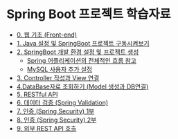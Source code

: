 # Spring Boot 프로젝트 학습자료
 - [0. 웹 기초 (Front-end)](https://github.com/ttaengz/spring-study/blob/main/docs/00%20%EC%9B%B9%20%EA%B8%B0%EC%B4%88.md)
 - [1. Java 설정 및 SpringBoot 프로젝트 구동시켜보기](https://github.com/ttaengz/spring-study/blob/main/docs/01%20Java%EC%84%A4%EC%A0%95%20%EB%B0%8F%20SpringBoot%20%EA%B5%AC%EB%8F%99%EC%8B%9C%EC%BC%9C%EB%B3%B4%EA%B8%B0.md)
 - [2. SpringBoot 개발 환경 설정 및 프로젝트 생성](https://github.com/ttaengz/spring-study/blob/main/docs/02%20%EA%B0%9C%EB%B0%9C%20%ED%99%98%EA%B2%BD%20%EC%84%A4%EC%A0%95%EA%B3%BC%20%ED%94%84%EB%A1%9C%EC%A0%9D%ED%8A%B8%20%EC%83%9D%EC%84%B1.md)
   - [Spring 어플리케이션의 전체적인 흐름 참고](https://github.com/ttaengz/spring-study/blob/main/docs/02-1%20Spring%20%EC%96%B4%ED%94%8C%EB%A6%AC%EC%BC%80%EC%9D%B4%EC%85%98%EC%9D%98%20%EC%A0%84%EC%B2%B4%20%ED%9D%90%EB%A6%84.md)
   - [MySQL 사용자 추가 설정](https://github.com/ttaengz/spring-study/blob/main/docs/02-2%20MySQL%20%EC%82%AC%EC%9A%A9%EC%9E%90%20%EC%B6%94%EA%B0%80%20%EC%84%A4%EC%A0%95.md)
- [3. Controller 작성과 View 연결](https://github.com/ttaengz/spring-study/blob/main/docs/03%20Controller%20%EC%9E%91%EC%84%B1%EA%B3%BC%20View%20%EC%97%B0%EA%B2%B0.md)
- [4.DataBase자료 조회하기 (Model 생성과 DB연결)](https://github.com/ttaengz/spring-study/blob/main/docs/04%20DataBase%EC%9E%90%EB%A3%8C%20%EC%A1%B0%ED%9A%8C%ED%95%98%EA%B8%B0%20(Model%20%EC%83%9D%EC%84%B1%EA%B3%BC%20DB%EC%97%B0%EA%B2%B0).md)
- [5. RESTful API](https://github.com/ttaengz/spring-study/blob/main/docs/05%20RESTful%20API.md)
- [6. 데이터 검증 (Spring Validation)](https://github.com/ttaengz/spring-study/blob/main/docs/06%20%EB%8D%B0%EC%9D%B4%ED%84%B0%20%EA%B2%80%EC%A6%9D%20(Spring%20Validation).md)
- [7. 인증 (Spring Security) 1부](https://github.com/ttaengz/spring-study/blob/main/docs/07%20%EC%9D%B8%EC%A6%9D%20(Spring%20Security)%20-%201%eb%b6%80.md)
- [8. 인증 (Spring Security) 2부](https://github.com/ttaengz/spring-study/blob/main/docs/08%20%EC%9D%B8%EC%A6%9D%20(Spring%20Security)%20-%202%EB%B6%80.md)
- [9. 외부 REST API 호출](https://github.com/ttaengz/spring-study/blob/main/docs/09%20%EC%99%B8%EB%B6%80%20API%20%ED%98%B8%EC%B6%9C.md)
